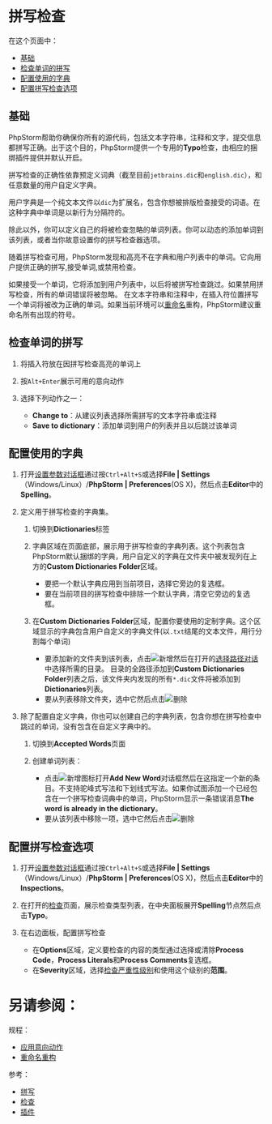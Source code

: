 # 拼写检查

在这个页面中：

* [基础](#基础)
* [检查单词的拼写](#检查单词的拼写)
* [配置使用的字典](#配置使用的字典)
* [配置拼写检查选项](#配置拼写检查选项)


## <span id='基础'>基础</span>

PhpStorm帮助你确保你所有的源代码，包括文本字符串，注释和文字，提交信息都拼写正确。出于这个目的，PhpStorm提供一个专用的**Typo**检查，由相应的捆绑插件提供并默认开启。

拼写检查的正确性依靠预定义词典（截至目前`jetbrains.dic`和`english.dic`），和任意数量的用户自定义字典。

用户字典是一个纯文本文件以`dic`为扩展名，包含你想被排版检查接受的词语。在这种字典中单词是以新行为分隔符的。

除此以外，你可以定义自己的将被检查忽略的单词列表。你可以动态的添加单词到该列表，或者当你故意设置你的拼写检查器选项。

随着拼写检查可用，PhpStorm发现和高亮不在字典和用户列表中的单词。它向用户提供正确的拼写,接受单词,或禁用检查。

如果接受一个单词，它将添加到用户列表中，以后将被拼写检查跳过。如果禁用拼写检查，所有的单词错误将被忽略。
在文本字符串和注释中，在插入符位置拼写一个单词将被改为正确的单词。如果当前环境可以[重命名](/如何使用/常规指南/重构代码/重命名重构.md)重构，PhpStorm建议重命名所有出现的符号。


## <span id='检查单词的拼写'>检查单词的拼写</span>

1. 将插入符放在因拼写检查高亮的单词上
2. 按`Alt+Enter`展示可用的意向动作
3. 选择下列动作之一：
    
    * **Change to**：从建议列表选择所需拼写的文本字符串或注释
    * **Save to dictionary**：添加单词到用户的列表并且以后跳过该单词
    

## <span id='配置使用的字典'>配置使用的字典</span>

1. 打开[设置参数对话框](/参考/设置参数对话框/README.md)通过按`Ctrl+Alt+S`或选择**File | Settings**（Windows/Linux）/**PhpStorm | Preferences**(OS X)，然后点击**Editor**中的**Spelling**。
2. 定义用于拼写检查的字典集。
    
    1. 切换到**Dictionaries**标签
    2. 字典区域在页面底部，展示用于拼写检查的字典列表。这个列表包含PhpStorm默认捆绑的字典，用户自定义的字典在文件夹中被发现列在上方的**Custom Dictionaries Folder**区域。
    
        * 要把一个默认字典应用到当前项目，选择它旁边的复选框。
        * 要在当前项目的拼写检查中排除一个默认字典，清空它旁边的复选框。
        
    3. 在**Custom Dictionaries Folder**区域，配置你要使用的定制字典。这个区域显示的字典包含用户自定义的字典文件(以`.txt`结尾的文本文件，用行分割每个单词)
        
        * 要添加新的文件夹到该列表，点击![新增](http://image.jellychen.cn/uploads/2016/11/new.png)然后在打开的[选择路径对话](/参考/对话框/选择路径对话框.md)中选择所需的目录。
        目录的全路径添加到**Custom Dictionaries Folder**列表之后，该文件夹内发现的所有`*.dic`文件将被添加到**Dictionaries**列表。
        * 要从列表移除文件夹，选中它然后点击![删除](http://image.jellychen.cn/uploads/2016/11/delete.png)

3. 除了配置自定义字典，你也可以创建自己的字典列表，包含你想在拼写检查中跳过的单词，没有包含在自定义字典中的。
    
    1. 切换到**Accepted Words**页面
    2. 创建单词列表：
        
        * 点击![新增](http://image.jellychen.cn/uploads/2016/11/new.png)图标打开**Add New Word**对话框然后在这指定一个新的条目。不支持驼峰式写法和下划线式写法。如果你试图添加一个已经包含在一个拼写检查词典中的单词，PhpStorm显示一条错误消息**The word <just typed word> is already in the dictionary**。
        * 要从该列表中移除一项，选中它然后点击![删除](http://image.jellychen.cn/uploads/2016/11/delete.png)
        
     
## <span id='配置拼写检查选项'>配置拼写检查选项</span>

1. 打开[设置参数对话框](/参考/设置参数对话框/README.md)通过按`Ctrl+Alt+S`或选择**File | Settings**（Windows/Linux）/**PhpStorm | Preferences**(OS X)，然后点击**Editor**中的**Inspections**。
2. 在打开的[检查](/参考/设置参数对话框/编辑器/检查.md)页面，展示检查类型列表，在中央面板展开**Spelling**节点然后点击**Typo**。
3. 在右边面板，配置拼写检查
    
    * 在**Options**区域，定义要检查的内容的类型通过选择或清除**Process Code**，**Process Literals**和**Process Comments**复选框。
    * 在**Severity**区域，选择[检查严重性级别](/如何使用/常规指南/代码检查/配置检查严重性.md)和使用这个级别的**范围**。



# 另请参阅：

规程：

* [应用意向动作](/如何使用/常规指南/意向动作/应用意向动作.md)
* [重命名重构](/如何使用/常规指南/重构代码/重命名重构.md)

参考：

* [拼写](/参考/设置参数对话框/编辑器/拼写.md)
* [检查](/参考/设置参数对话框/编辑器/检查.md)
* [插件](/参考/设置参数对话框/插件/README.md)